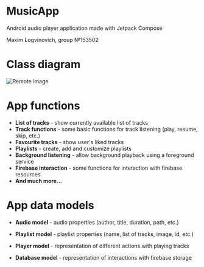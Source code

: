 # MusicApp
Android audio player application made with Jetpack Compose

Maxim Logvinovich, group №153502

# Class diagram
![Remote image](https://www.dropbox.com/s/po9grn1aw3o201c/Workspace.png?dl=0)

# App functions
* **List of tracks** - show currently available list of tracks 
* **Track functions** - some basic functions for track listening (play, resume, skip, etc.)
* **Favourite tracks** - show user's liked tracks
* **Playlists** - create, add and customize playlists
* **Background listening** - allow background playback using a foreground service
* **Firebase interaction** - some functions for interaction with firebase resources
* **And much more...**

# App data models
* **Audio model** - audio properties (author, title, duration, path, etc.)

* **Playlist model** - playlist properties (name, list of tracks, image, id, etc.)

* **Player model** - representation of different actions with playing tracks
 
* **Database model** - representation of interactions with firebase storage